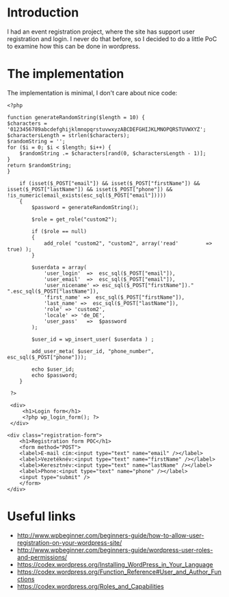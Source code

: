 # Introduction
I had an event registration project, where the site has support user registration and login. I never do that before, so I decided to do a little PoC to examine how this can be done in wordpress.

# The implementation
The implementation is minimal, I don't care about nice code:
```
<?php

function generateRandomString($length = 10) {
$characters = '0123456789abcdefghijklmnopqrstuvwxyzABCDEFGHIJKLMNOPQRSTUVWXYZ';
$charactersLength = strlen($characters);
$randomString = '';
for ($i = 0; $i < $length; $i++) {
    $randomString .= $characters[rand(0, $charactersLength - 1)];
}
return $randomString;
}

    if (isset($_POST["email"]) && isset($_POST["firstName"]) && isset($_POST["lastName"]) && isset($_POST["phone"]) && !is_numeric(email_exists(esc_sql($_POST["email"]))))
    {
        $password = generateRandomString();

        $role = get_role("custom2");

        if ($role == null)
        {
            add_role( "custom2", "custom2", array('read'         => true) );
        }

        $userdata = array(
            'user_login'  =>  esc_sql($_POST["email"]),
            'user_email'  =>  esc_sql($_POST["email"]),
            'user_nicename' => esc_sql($_POST["firstName"])." ".esc_sql($_POST["lastName"]),
            'first_name' =>  esc_sql($_POST["firstName"]),
            'last_name' =>  esc_sql($_POST["lastName"]),
            'role' => 'custom2',
            'locale' => 'de_DE',
            'user_pass'   =>  $password
        );

        $user_id = wp_insert_user( $userdata ) ;

        add_user_meta( $user_id, "phone_number", esc_sql($_POST["phone"]));

        echo $user_id;
        echo $password;
    }

 ?>

 <div>
     <h1>Login form</h1>
     <?php wp_login_form(); ?>
 </div>

<div class="registration-form">
    <h1>Registration form POC</h1>
    <form method="POST">
    <label>E-mail cím:<input type="text" name="email" /></label>
    <label>Vezetéknév:<input type="text" name="firstName" /></label>
    <label>Keresztnév:<input type="text" name="lastName" /></label>
    <label>Phone:<input type="text" name="phone" /></label>
    <input type="submit" />
    </form>
</div>

```

# Useful links
* http://www.wpbeginner.com/beginners-guide/how-to-allow-user-registration-on-your-wordpress-site/
* http://www.wpbeginner.com/beginners-guide/wordpress-user-roles-and-permissions/
* https://codex.wordpress.org/Installing_WordPress_in_Your_Language
* https://codex.wordpress.org/Function_Reference#User_and_Author_Functions
* https://codex.wordpress.org/Roles_and_Capabilities
